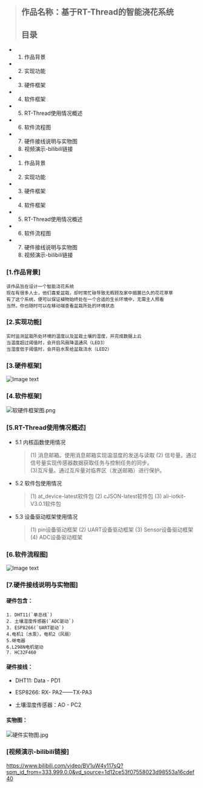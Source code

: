 > ## 作品名称：基于RT-Thread的智能浇花系统
> 
> ## 目录

- 1. 作品背景

- 2. 实现功能

- 3. 硬件框架

- 4. 软件框架

- 5. RT-Thread使用情况概述

- 6. 软件流程图

- 7. 硬件接线说明与实物图
  8. 视频演示-bilibili链接

- 1. 作品背景

- 2. 实现功能

- 3. 硬件框架

- 4. 软件框架

- 5. RT-Thread使用情况概述

- 6. 软件流程图

- 7. 硬件接线说明与实物图
  8. 视频演示-bilibili链接

### [1.作品背景]

    该作品旨在设计一个智能浇花系统
    现在有很多人士，他们喜爱盆栽，却时常忙碌导致无暇顾及家中搁置已久的花花草草
    有了这个系统，便可以保证植物始终处在一个合适的生长环境中，无需主人照看
    当然，你也随时可以在移动端查看盆栽所处的环境状态

### [2.实现功能]

    实时监测盆栽所处环境的温度以及盆栽土壤的湿度，并完成数据上云
    当温度超过阈值时，会开启风扇降温通风（LED3）
    当湿度低于阈值时，会开启水泵给盆栽浇水（LED2）

### [3.硬件框架]

![Image text](../4.图片/硬件框架.png)

### [4.软件框架]

![软硬件框架图.png](../4.图片/软硬件框架图.png)

### [5.RT-Thread使用情况概述]

- 5.1 内核函数使用情况
  
  > (1) 消息邮箱。使用消息邮箱实现温湿度的发送与读取
  > (2) 信号量。通过信号量实现传感器数据获取任务与控制任务的同步。  
  > (3)互斥量。通过互斥量对临界区（发送邮箱）进行保护。

- 5.2 软件包使用情况
  
  > (1) at_device-latest软件包
  > (2) cJSON-latest软件包
  > (3) ali-iotkit-V3.0.1软件包

- 5.3 设备驱动框架使用情况
  
  > (1) pin设备驱动框架
  > (2) UART设备驱动框架
  > (3) Sensor设备驱动框架
  > (4) ADC设备驱动框架

### [6.软件流程图]

![Image text](../4.图片/软件框架说明.png)

### [7.硬件接线说明与实物图]

#### 硬件包含：

    1. DHT11(`单总线`)  
    2. 土壤湿度传感器(`ADC驱动`)  
    3. ESP8266(`UART驱动`)  
    4.电机1（水泵），电机2（风扇）
    5.继电器
    6.L298N电机驱动
    7. HC32F460

#### 硬件接线：

- DHT11: Data - PD1

- ESP8266: RX- PA2——TX-PA3

- 土壤湿度传感器：AO - PC2

#### 实物图：

![硬件实物图.jpg](../4.图片/硬件实物图.jpg)

### [视频演示-bilibili链接]

https://www.bilibili.com/video/BV1uW4y117sQ?spm_id_from=333.999.0.0&vd_source=1d12ce53f07558023d98553a16cdef40